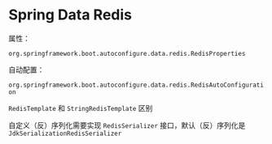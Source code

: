 # Spring Data Redis

属性：

`org.springframework.boot.autoconfigure.data.redis.RedisProperties`


自动配置：

`org.springframework.boot.autoconfigure.data.redis.RedisAutoConfiguration`



`RedisTemplate` 和 `StringRedisTemplate` 区别

自定义（反）序列化需要实现 `RedisSerializer` 接口，默认（反）序列化是 `JdkSerializationRedisSerializer`
